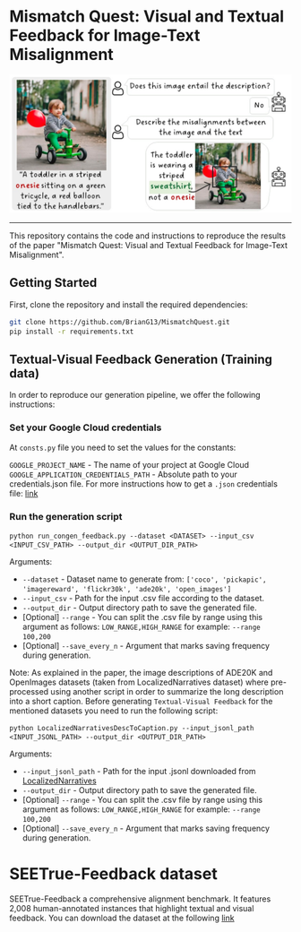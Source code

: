 # Mismatch Quest: Visual and Textual Feedback for Image-Text Misalignment
![alt text](https://github.com/BrianG13/MismatchQuest/blob/main/imgs/teaser.jpg?raw=True)
___
This repository contains the code and instructions to reproduce the results of the paper "Mismatch Quest: Visual and Textual Feedback for Image-Text Misalignment".

## Getting Started

First, clone the repository and install the required dependencies:

```bash
git clone https://github.com/BrianG13/MismatchQuest.git
pip install -r requirements.txt
```

## Textual-Visual Feedback Generation (Training data)
In order to reproduce our generation pipeline, we offer the following instructions:

### Set your Google Cloud credentials
At `consts.py` file you need to set the values for the constants:

`GOOGLE_PROJECT_NAME` - The name of your project at Google Cloud
`GOOGLE_APPLICATION_CREDENTIALS_PATH` - Absolute path to your credentials.json file. For more instructions how to get a `.json` credentials file: [link](https://developers.google.com/workspace/guides/create-credentials)

### Run the generation script
```
python run_congen_feedback.py --dataset <DATASET> --input_csv <INPUT_CSV_PATH> --output_dir <OUTPUT_DIR_PATH>
```
Arguments:
- `--dataset` - Dataset name to generate from: `['coco', 'pickapic', 'imagereward', 'flickr30k', 'ade20k', 'open_images']`
- `--input_csv` - Path for the input .csv file according to the dataset.
- `--output_dir` - Output directory path to save the generated file.
- [Optional] `--range` - You can split the .csv file by range using this argument as follows: `LOW_RANGE,HIGH_RANGE` for example: `--range 100,200`
- [Optional] `--save_every_n` - Argument that marks saving frequency during generation.

Note: As explained in the paper, the image descriptions of ADE20K and OpenImages datasets (taken from LocalizedNarratives dataset) where pre-processed using another script in order to summarize the long description into a short caption.
Before generating `Textual-Visual Feedback` for the mentioned datasets you need to run the following script:
```
python LocalizedNarrativesDescToCaption.py --input_jsonl_path <INPUT_JSONL_PATH> --output_dir <OUTPUT_DIR_PATH>
```
Arguments:
- `--input_jsonl_path` - Path for the input .jsonl downloaded from [LocalizedNarratives](https://google.github.io/localized-narratives/)
- `--output_dir` - Output directory path to save the generated file.
- [Optional] `--range` - You can split the .csv file by range using this argument as follows: `LOW_RANGE,HIGH_RANGE` for example: `--range 100,200`
- [Optional] `--save_every_n` - Argument that marks saving frequency during generation.


# SEETrue-Feedback dataset
SEETrue-Feedback a comprehensive alignment benchmark. It features 2,008 human-annotated instances that highlight textual and visual feedback.
You can download the dataset at the following [link](https://github.com/BrianG13/MismatchQuest/blob/main/SeeTRUE_Feedback.csv)

